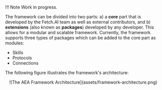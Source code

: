 !!!	Note
	Work in progress.


The framework can be divided into two parts: a) a **core** part that is developed by the Fetch.AI team as well as external contributors, 
and b) **extensions** (also known as **packages**) developed by any developer. This allows for a modular and scalable framework. 
Currently, the framework supports three types of packages which can be added to the core part as modules:

* Skills
* Protocols
* Connections

The following figure illustrates the framework's architecture: 

<center>![The AEA Framework Architecture](assets/framework-architecture.png)</center>


<br />